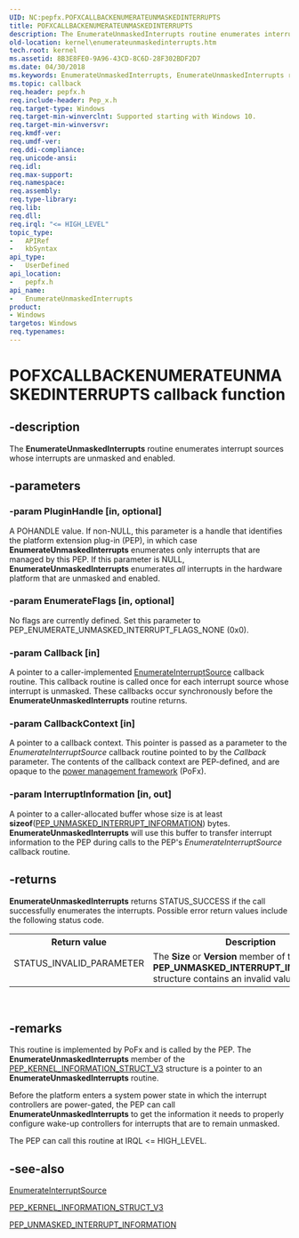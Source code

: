 ```yaml
---
UID: NC:pepfx.POFXCALLBACKENUMERATEUNMASKEDINTERRUPTS
title: POFXCALLBACKENUMERATEUNMASKEDINTERRUPTS
description: The EnumerateUnmaskedInterrupts routine enumerates interrupt sources whose interrupts are unmasked and enabled.
old-location: kernel\enumerateunmaskedinterrupts.htm
tech.root: kernel
ms.assetid: 8B3E8FE0-9A96-43CD-8C6D-28F302BDF2D7
ms.date: 04/30/2018
ms.keywords: EnumerateUnmaskedInterrupts, EnumerateUnmaskedInterrupts routine [Kernel-Mode Driver Architecture], EnumerateUnmaskedInterruptsext, POFXCALLBACKENUMERATEUNMASKEDINTERRUPTS, kernel.enumerateunmaskedinterrupts, pepfx/EnumerateUnmaskedInterrupts
ms.topic: callback
req.header: pepfx.h
req.include-header: Pep_x.h
req.target-type: Windows
req.target-min-winverclnt: Supported starting with Windows 10.
req.target-min-winversvr: 
req.kmdf-ver: 
req.umdf-ver: 
req.ddi-compliance: 
req.unicode-ansi: 
req.idl: 
req.max-support: 
req.namespace: 
req.assembly: 
req.type-library: 
req.lib: 
req.dll: 
req.irql: "<= HIGH_LEVEL"
topic_type:
-	APIRef
-	kbSyntax
api_type:
-	UserDefined
api_location:
-	pepfx.h
api_name:
-	EnumerateUnmaskedInterrupts
product:
- Windows
targetos: Windows
req.typenames: 
---
```


# POFXCALLBACKENUMERATEUNMASKEDINTERRUPTS callback function


## -description


The <b>EnumerateUnmaskedInterrupts</b> routine enumerates interrupt sources whose interrupts are unmasked and enabled.


## -parameters




### -param PluginHandle [in, optional]

A POHANDLE value. If non-NULL, this parameter is a handle that identifies the platform extension plug-in (PEP), in which case <b>EnumerateUnmaskedInterrupts</b> enumerates only interrupts that are managed by this PEP. If this parameter is NULL, <b>EnumerateUnmaskedInterrupts</b> enumerates <i>all</i> interrupts in the hardware platform that are unmasked and enabled.


### -param EnumerateFlags [in, optional]

No flags are currently defined. Set this parameter to PEP_ENUMERATE_UNMASKED_INTERRUPT_FLAGS_NONE (0x0).


### -param Callback [in]

A pointer to a caller-implemented <a href="https://msdn.microsoft.com/library/windows/hardware/mt186632">EnumerateInterruptSource</a> callback routine. This callback routine is called once for each interrupt source whose interrupt is unmasked. These callbacks occur synchronously before the <b>EnumerateUnmaskedInterrupts</b> routine returns.


### -param CallbackContext [in]

A pointer to a callback context. This pointer is passed as a parameter to the <i>EnumerateInterruptSource</i> callback routine pointed to by the <i>Callback</i> parameter. The contents of the callback context are PEP-defined, and are opaque to the <a href="https://msdn.microsoft.com/B08F8ABF-FD43-434C-A345-337FBB799D9B">power management framework</a> (PoFx).


### -param InterruptInformation [in, out]

A pointer to a caller-allocated buffer whose size is at least <b>sizeof</b>(<a href="https://msdn.microsoft.com/library/windows/hardware/mt186857">PEP_UNMASKED_INTERRUPT_INFORMATION</a>) bytes. <b>EnumerateUnmaskedInterrupts</b> will use this buffer to transfer interrupt information to the PEP during calls to the PEP's <i>EnumerateInterruptSource</i> callback routine.


## -returns



<b>EnumerateUnmaskedInterrupts</b> returns STATUS_SUCCESS if the call successfully enumerates the interrupts. Possible error return values include the following status code.

<table>
<tr>
<th>Return value</th>
<th>Description</th>
</tr>
<tr>
<td width="40%">
<dl>
<dt>STATUS_INVALID_PARAMETER</dt>
</dl>
</td>
<td width="60%">
The <b>Size</b> or <b>Version</b> member of the <b>PEP_UNMASKED_INTERRUPT_INFORMATION</b> structure contains an invalid value.

</td>
</tr>
</table>
 




## -remarks



This routine is implemented by PoFx and is called by the PEP. The <b>EnumerateUnmaskedInterrupts</b> member of the <a href="https://msdn.microsoft.com/library/windows/hardware/mt186747">PEP_KERNEL_INFORMATION_STRUCT_V3</a> structure is a pointer to an <b>EnumerateUnmaskedInterrupts</b> routine.

Before the platform enters a system power state in which the interrupt controllers are power-gated, the PEP can call <b>EnumerateUnmaskedInterrupts</b> to get the information it needs to properly configure wake-up controllers for interrupts that are to remain unmasked.

The PEP can call this routine at IRQL &lt;= HIGH_LEVEL.




## -see-also




<a href="https://msdn.microsoft.com/library/windows/hardware/mt186632">EnumerateInterruptSource</a>



<a href="https://msdn.microsoft.com/library/windows/hardware/mt186747">PEP_KERNEL_INFORMATION_STRUCT_V3</a>



<a href="https://msdn.microsoft.com/library/windows/hardware/mt186857">PEP_UNMASKED_INTERRUPT_INFORMATION</a>
 

 

